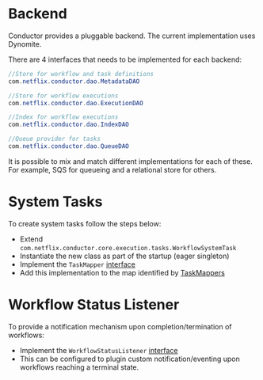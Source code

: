 # Backend
Conductor provides a pluggable backend.  The current implementation uses Dynomite.

There are 4 interfaces that needs to be implemented for each backend:

```java
//Store for workflow and task definitions
com.netflix.conductor.dao.MetadataDAO
```

```java
//Store for workflow executions
com.netflix.conductor.dao.ExecutionDAO
```

```java
//Index for workflow executions
com.netflix.conductor.dao.IndexDAO
```

```java
//Queue provider for tasks
com.netflix.conductor.dao.QueueDAO
```

It is possible to mix and match different implementations for each of these.  
For example, SQS for queueing and a relational store for others.


# System Tasks
To create system tasks follow the steps below:

* Extend ```com.netflix.conductor.core.execution.tasks.WorkflowSystemTask```
* Instantiate the new class as part of the startup (eager singleton)
* Implement the ```TaskMapper``` [interface](https://github.com/Netflix/conductor/blob/master/core/src/main/java/com/netflix/conductor/core/execution/mapper/TaskMapper.java)
* Add this implementation to the map identified by [TaskMappers](https://github.com/Netflix/conductor/blob/master/core/src/main/java/com/netflix/conductor/core/config/CoreModule.java#L70)


# Workflow Status Listener
To provide a notification mechanism upon completion/termination of workflows:

* Implement the ```WorkflowStatusListener``` [interface](https://github.com/Netflix/conductor/blob/master/core/src/main/java/com/netflix/conductor/core/execution/WorkflowStatusListener.java)
* This can be configured to plugin custom notification/eventing upon workflows reaching a terminal state.
